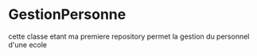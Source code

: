 # GestionPersonne
cette classe etant ma premiere repository permet la gestion du personnel d'une ecole
